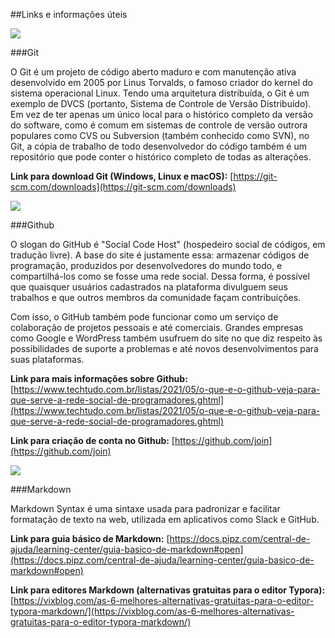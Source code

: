 ##Links e informações úteis

![](https://gitlab.c3sl.ufpr.br/uploads/-/system/project/avatar/5433/Git-Icon-1788C.png)

###Git

O Git é um projeto de código aberto maduro e com manutenção ativa desenvolvido em 2005 por Linus Torvalds, o famoso criador do kernel do sistema operacional Linux.
Tendo uma arquitetura distribuída, o Git é um exemplo de DVCS (portanto, Sistema de Controle de Versão Distribuído). Em vez de ter apenas um único local para o histórico completo da versão do software, como é comum em sistemas de controle de versão outrora populares como CVS ou Subversion (também conhecido como SVN), no Git, a cópia de trabalho de todo desenvolvedor do código também é um repositório que pode conter o histórico completo de todas as alterações. 

**Link para download Git (Windows, Linux e macOS):** [https://git-scm.com/downloads](https://git-scm.com/downloads)

![](https://avatars.githubusercontent.com/u/9919?s=280&v=4)

###Github

O slogan do GitHub é "Social Code Host" (hospedeiro social de códigos, em tradução livre). A base do site é justamente essa: armazenar códigos de programação, produzidos por desenvolvedores do mundo todo, e compartilhá-los como se fosse uma rede social. Dessa forma, é possível que quaisquer usuários cadastrados na plataforma divulguem seus trabalhos e que outros membros da comunidade façam contribuições.

Com isso, o GitHub também pode funcionar como um serviço de colaboração de projetos pessoais e até comerciais. Grandes empresas como Google e WordPress também usufruem do site no que diz respeito às possibilidades de suporte a problemas e até novos desenvolvimentos para suas plataformas.

**Link para mais informações sobre Github:** [https://www.techtudo.com.br/listas/2021/05/o-que-e-o-github-veja-para-que-serve-a-rede-social-de-programadores.ghtml](https://www.techtudo.com.br/listas/2021/05/o-que-e-o-github-veja-para-que-serve-a-rede-social-de-programadores.ghtml)

**Link para criação de conta no Github:** [https://github.com/join](https://github.com/join)

![](https://upload.wikimedia.org/wikipedia/commons/thumb/4/48/Markdown-mark.svg/640px-Markdown-mark.svg.png)

###Markdown

Markdown Syntax é uma sintaxe usada para padronizar e facilitar formatação de texto na web, utilizada em aplicativos como Slack e GitHub.

**Link para guia básico de Markdown:** [https://docs.pipz.com/central-de-ajuda/learning-center/guia-basico-de-markdown#open](https://docs.pipz.com/central-de-ajuda/learning-center/guia-basico-de-markdown#open)

**Link para editores Markdown (alternativas gratuitas para o editor Typora):** [https://vixblog.com/as-6-melhores-alternativas-gratuitas-para-o-editor-typora-markdown/](https://vixblog.com/as-6-melhores-alternativas-gratuitas-para-o-editor-typora-markdown/)

